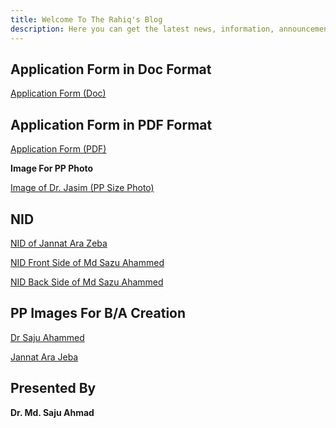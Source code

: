 ```yaml
---
title: Welcome To The Rahiq's Blog
description: Here you can get the latest news, information, announcement and updates of S. A. Rahiq's recent activities.
---
```

## Application Form in Doc Format

<a href="img/dr-shaheen.doc" target="_blank">Application Form (Doc)</a>

## Application Form in PDF Format

<a href="img/dr-shaheen.pdf" target="_blank" title="Application Form (PDF)">Application Form (PDF)</a>

<p><strong>Image For PP Photo</strong></p>

<p><a href="img/jasim.jpg">Image of Dr. Jasim (PP Size Photo)</a></p>

## NID

<p><a href="img/nid-JannatAraZeba.pdf">NID of Jannat Ara Zeba</a></p>

<p><a href="img/sazu-ahammed-nid.jpg">NID Front Side of Md Sazu Ahammed</a></p>

<p><a href="img/sazu-ahammed-nid-backside.jpg">NID Back Side of Md Sazu Ahammed</a></p>

## PP Images For B/A Creation

<a href="img/dr-saju.jpg" target="_blank">Dr Saju Ahammed</a>

<a href="img/jeba.jpg" target="_blank">Jannat Ara Jeba</a>

## Presented By

**Dr. Md. Saju Ahmad**

